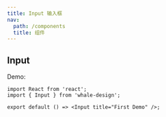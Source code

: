 ```yaml
---
title: Input 输入框
nav:
  path: /components
  title: 组件
---
```


## Input

Demo:

```tsx
import React from 'react';
import { Input } from 'whale-design';

export default () => <Input title="First Demo" />;
```
